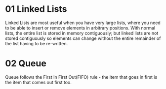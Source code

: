 # 01 Linked Lists

Linked Lists are most useful when you have very large lists, where you need to be able to insert or remove elements in arbitrary positions. With normal lists, the entire list is stored in memory contiguously; but linked lists are not stored contiguously so elements can change without the entire remainder of the list having to be re-written.

# 02 Queue

Queue follows the First In First Out(FIFO) rule - the item that goes in first is the item that comes out first too.